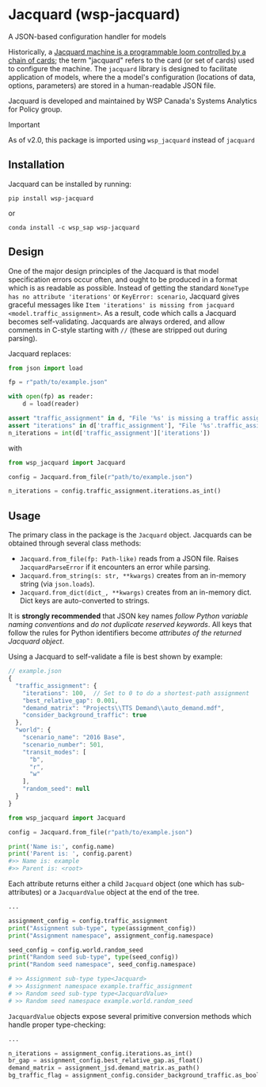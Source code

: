 # Jacquard (wsp-jacquard)

A JSON-based configuration handler for models

Historically, a [Jacquard machine is a programmable loom controlled by a chain of cards](https://en.wikipedia.org/wiki/Jacquard_machine); the term "jacquard" refers to the card (or set of cards) used to configure the machine. The `jacquard` library is designed to facilitate application of models, where the a model's configuration (locations of data, options, parameters) are stored in a human-readable JSON file.

Jacquard is developed and maintained by WSP Canada's Systems Analytics for Policy group.

> [!IMPORTANT]
> As of v2.0, this package is imported using `wsp_jacquard` instead of `jacquard`

## Installation

Jacquard can be installed by running:

```batch
pip install wsp-jacquard
```

or

```batch
conda install -c wsp_sap wsp-jacquard
```

## Design

One of the major design principles of the Jacquard is that model specification errors occur often, and ought to be produced in a format which is as readable as possible. Instead of getting the standard `NoneType has no attribute 'iterations'` or `KeyError: scenario`, Jacquard gives graceful messages like `Item 'iterations' is missing from jacquard <model.traffic_assignment>`. As a result, code which calls a Jacquard becomes self-validating. Jacquards are always ordered, and allow comments in C-style starting with `//` (these are stripped out during parsing).

Jacquard replaces:

```python
from json import load

fp = r"path/to/example.json"

with open(fp) as reader:
    d = load(reader)

assert "traffic_assignment" in d, "File '%s' is missing a traffic assignment section" % fp
assert "iterations" in d['traffic_assignment'], "File '%s'.traffic_assignment is missing 'iterations" % fp
n_iterations = int(d['traffic_assignment']['iterations'])
```

with

```python
from wsp_jacquard import Jacquard

config = Jacquard.from_file(r"path/to/example.json")

n_iterations = config.traffic_assignment.iterations.as_int()
```

## Usage

The primary class in the package is the `Jacquard` object. Jacquards can be obtained through several class methods:

- `Jacquard.from_file(fp: Path-like)` reads from a JSON file. Raises `JacquardParseError` if it encounters an error while parsing.
- `Jacquard.from_string(s: str, **kwargs)` creates from an in-memory string (via `json.loads`).
- `Jacquard.from_dict(dict_, **kwargs)` creates from an in-memory dict. Dict keys are auto-converted to strings.

It is **strongly recommended** that JSON key names _follow Python variable naming conventions_ and _do not duplicate reserved keywords_. All keys that follow the rules for Python identifiers become _attributes of the returned Jacquard object_.

Using a Jacquard to self-validate a file is best shown by example:

```javascript
// example.json
{
  "traffic_assignment": {
    "iterations": 100,  // Set to 0 to do a shortest-path assignment
    "best_relative_gap": 0.001,
    "demand_matrix": "Projects\\TTS Demand\\auto_demand.mdf",
    "consider_background_traffic": true
  },
  "world": {
    "scenario_name": "2016 Base",
    "scenario_number": 501,
    "transit_modes": [
      "b",
      "r",
      "w"
    ],
    "random_seed": null
  }
}
```

```python
from wsp_jacquard import Jacquard

config = Jacquard.from_file(r"path/to/example.json")

print('Name is:', config.name)
print('Parent is: ', config.parent)
#>> Name is: example
#>> Parent is: <root>
```

 Each attribute returns either a child `Jacquard` object (one which has sub-attributes) or a `JacquardValue` object at the end of the tree.

 ```python
...

assignment_config = config.traffic_assignment
print("Assignment sub-type", type(assignment_config))
print("Assignment namespace", assignment_config.namespace)

seed_config = config.world.random_seed
print("Random seed sub-type", type(seed_config))
print("Random seed namespace", seed_config.namespace)

# >> Assignment sub-type type<Jacquard>
# >> Assignment namespace example.traffic_assignment
# >> Random seed sub-type type<JacquardValue>
# >> Random seed namespace example.world.random_seed
```

`JacquardValue` objects expose several primitive conversion methods which handle proper type-checking:

```python
...

n_iterations = assignment_config.iterations.as_int()
br_gap = assignment_config.best_relative_gap.as_float()
demand_matrix = assignment_jsd.demand_matrix.as_path()
bg_traffic_flag = assignment_config.consider_background_traffic.as_bool()
```
